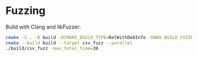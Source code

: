 <!-- SPDX-License-Identifier: Apache-2.0 -->
# Fuzzing

Build with Clang and libFuzzer:
```bash
cmake -S . -B build -DCMAKE_BUILD_TYPE=RelWithDebInfo -DNWX_BUILD_FUZZERS=ON -DNWX_SANITIZE=ON
cmake --build build --target csv_fuzz --parallel
./build/csv_fuzz -max_total_time=30
```
